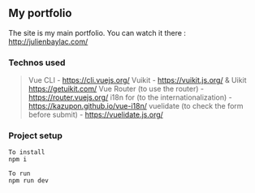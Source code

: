 ## My portfolio
The site is my main portfolio. You can watch it there : http://julienbaylac.com/

### Technos used
> Vue CLI - https://cli.vuejs.org/
> Vuikit - https://vuikit.js.org/ & Uikit https://getuikit.com/
> Vue Router (to use the router) - https://router.vuejs.org/
> i18n for (to the internationalization) - https://kazupon.github.io/vue-i18n/
> vuelidate (to check the form before submit) - https://vuelidate.js.org/

### Project setup
```
To install
npm i

To run
npm run dev
```

